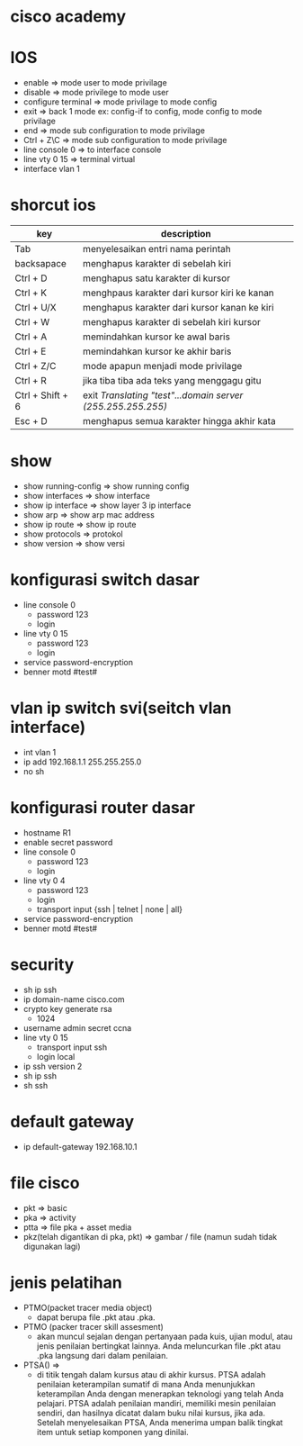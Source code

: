 # cisco academy
# IOS
- enable => mode user to mode privilage
- disable => mode privilege to mode user
- configure terminal => mode privilage to mode config
- exit => back 1 mode ex: config-if to config, mode config to mode privilage
- end => mode sub configuration to mode privilage
- Ctrl + Z\C => mode sub configuration to mode privilage
- line console 0 => to interface console
- line vty 0 15 => terminal virtual
- interface vlan 1

# shorcut ios
| key | description |
| --- | --- |
| Tab | menyelesaikan entri nama perintah |
| backsapace | menghapus karakter di sebelah kiri |
| Ctrl + D | menghapus satu karakter di kursor |
| Ctrl + K | menghpaus karakter dari kursor kiri ke kanan |
| Ctrl + U/X | menghapus karakter dari kursor kanan ke kiri |
| Ctrl + W | menghapus karakter di sebelah kiri kursor |
| Ctrl + A | memindahkan kursor ke awal baris |
| Ctrl + E | memindahkan kursor ke akhir baris |
| Ctrl + Z/C | mode apapun menjadi mode privilage |
| Ctrl + R | jika tiba tiba ada teks yang menggagu gitu |
| Ctrl + Shift + 6 | exit *Translating "test"...domain server (255.255.255.255)* |
| Esc + D | menghapus semua karakter hingga akhir kata |

# show
- show running-config => show running config
- show interfaces => show interface
- show ip interface => show layer 3 ip interface
- show arp => show arp mac address
- show ip route => show ip route
- show protocols => protokol
- show version => show versi

# konfigurasi switch dasar
- line console 0
  - password 123
  - login
- line vty 0 15
  - password 123
  - login
- service password-encryption
- benner motd #test#

# vlan ip switch svi(seitch vlan interface)
- int vlan 1
- ip add 192.168.1.1 255.255.255.0
- no sh

# konfigurasi router dasar
- hostname R1
- enable secret password
- line console 0
  - password 123
  - login
- line vty 0 4
  - password 123
  - login
  - transport input {ssh | telnet | none | all}
- service password-encryption
- benner motd #test#

# security
- sh ip ssh
- ip domain-name cisco.com
- crypto key generate rsa
  - 1024
- username admin secret ccna
- line vty 0 15
  - transport input ssh
  - login local
- ip ssh version 2
- sh ip ssh
- sh ssh

# default gateway
- ip default-gateway 192.168.10.1

# file cisco
- pkt => basic
- pka => activity
- ptta => file pka + asset media
- pkz(telah digantikan di pka, pkt) => gambar / file (namun sudah tidak digunakan lagi)

# jenis pelatihan
- PTMO(packet tracer media object)
  - dapat berupa file .pkt atau .pka.
- PTMO (packer tracer skill assesment)
  - akan muncul sejalan dengan pertanyaan pada kuis, ujian modul, atau jenis penilaian bertingkat lainnya. Anda meluncurkan file .pkt atau .pka langsung dari dalam penilaian. 
- PTSA() => 
  - di titik tengah dalam kursus atau di akhir kursus. PTSA adalah penilaian keterampilan sumatif di mana Anda menunjukkan keterampilan Anda dengan menerapkan teknologi yang telah Anda pelajari. PTSA adalah penilaian mandiri, memiliki mesin penilaian sendiri, dan hasilnya dicatat dalam buku nilai kursus, jika ada. Setelah menyelesaikan PTSA, Anda menerima umpan balik tingkat item untuk setiap komponen yang dinilai.

